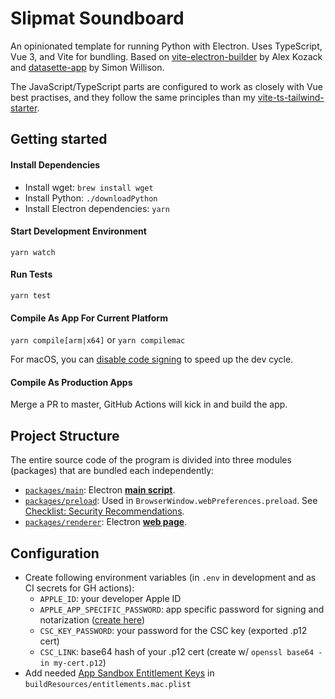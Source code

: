 # Slipmat Soundboard

An opinionated template for running Python with Electron. Uses TypeScript, Vue 3, and Vite for bundling. Based on [vite-electron-builder](https://github.com/cawa-93/vite-electron-builder) by Alex Kozack and [datasette-app](https://github.com/simonw/datasette-app) by Simon Willison.

The JavaScript/TypeScript parts are configured to work as closely with Vue best practises, and they follow the same principles than my [vite-ts-tailwind-starter](https://github.com/Uninen/vite-ts-tailwind-starter).

## Getting started

#### Install Dependencies

- Install wget: `brew install wget`
- Install Python: `./downloadPython`
- Install Electron dependencies: `yarn`

#### Start Development Environment

`yarn watch`

#### Run Tests

`yarn test`
#### Compile As App For Current Platform

`yarn compile[arm|x64]` or `yarn compilemac`

For macOS, you can [disable code signing](https://www.electron.build/code-signing#how-to-disable-code-signing-during-the-build-process-on-macos) to speed up the dev cycle.
#### Compile As Production Apps

Merge a PR to master, GitHub Actions will kick in and build the app.
## Project Structure

The entire source code of the program is divided into three modules (packages) that are bundled each independently:
- [`packages/main`](packages/main): 
Electron [**main script**](https://www.electronjs.org/docs/tutorial/quick-start#create-the-main-script-file).
- [`packages/preload`](packages/preload): 
Used in `BrowserWindow.webPreferences.preload`. See [Checklist: Security Recommendations](https://www.electronjs.org/docs/tutorial/security#2-do-not-enable-nodejs-integration-for-remote-content).
- [`packages/renderer`](packages/renderer): 
Electron [**web page**](https://www.electronjs.org/docs/tutorial/quick-start#create-a-web-page).


## Configuration

- Create following environment variables (in `.env` in development and as CI secrets for GH actions):
  - `APPLE_ID`: your developer Apple ID
  - `APPLE_APP_SPECIFIC_PASSWORD`: app specific password for signing and notarization ([create here](https://appleid.apple.com/account/home))
  - `CSC_KEY_PASSWORD`: your password for the CSC key (exported .p12 cert)
  - `CSC_LINK`: base64 hash of your .p12 cert (create w/ `openssl base64 -in my-cert.p12`)
- Add needed [App Sandbox Entitlement Keys](https://developer.apple.com/library/archive/documentation/Miscellaneous/Reference/EntitlementKeyReference/Chapters/EnablingAppSandbox.html) in `buildResources/entitlements.mac.plist`
